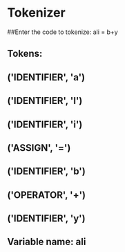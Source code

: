 # Tokenizer
##Enter the code to tokenize: ali = b+y

## Tokens:
## ('IDENTIFIER', 'a')
## ('IDENTIFIER', 'l')
## ('IDENTIFIER', 'i')
## ('ASSIGN', '=')
## ('IDENTIFIER', 'b')
## ('OPERATOR', '+')
## ('IDENTIFIER', 'y')
## Variable name: ali
